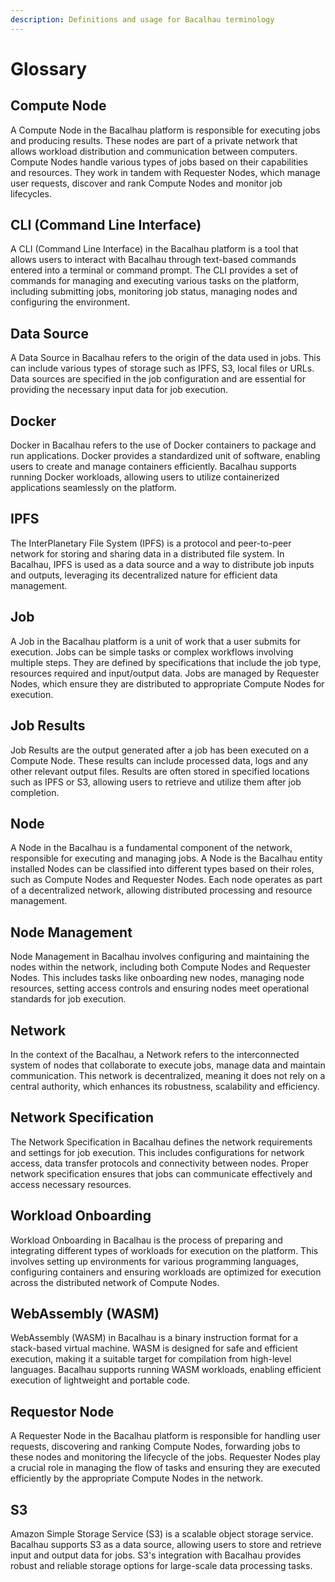 ```yaml
---
description: Definitions and usage for Bacalhau terminology
---
```


# Glossary

## Compute Node

A Compute Node in the Bacalhau platform is responsible for executing jobs and producing results. These nodes are part of a private network that allows workload distribution and communication between computers. Compute Nodes handle various types of jobs based on their capabilities and resources. They work in tandem with Requester Nodes, which manage user requests, discover and rank Compute Nodes and monitor job lifecycles.

## CLI (Command Line Interface)

A CLI (Command Line Interface) in the Bacalhau platform is a tool that allows users to interact with Bacalhau through text-based commands entered into a terminal or command prompt. The CLI provides a set of commands for managing and executing various tasks on the platform, including submitting jobs, monitoring job status, managing nodes and configuring the environment.

## Data Source

A Data Source in Bacalhau refers to the origin of the data used in jobs. This can include various types of storage such as IPFS, S3, local files or URLs. Data sources are specified in the job configuration and are essential for providing the necessary input data for job execution.

## Docker

Docker in Bacalhau refers to the use of Docker containers to package and run applications. Docker provides a standardized unit of software, enabling users to create and manage containers efficiently. Bacalhau supports running Docker workloads, allowing users to utilize containerized applications seamlessly on the platform.

## IPFS

The InterPlanetary File System (IPFS) is a protocol and peer-to-peer network for storing and sharing data in a distributed file system. In Bacalhau, IPFS is used as a data source and a way to distribute job inputs and outputs, leveraging its decentralized nature for efficient data management.

## Job

A Job in the Bacalhau platform is a unit of work that a user submits for execution. Jobs can be simple tasks or complex workflows involving multiple steps. They are defined by specifications that include the job type, resources required and input/output data. Jobs are managed by Requester Nodes, which ensure they are distributed to appropriate Compute Nodes for execution.

## Job Results

Job Results are the output generated after a job has been executed on a Compute Node. These results can include processed data, logs and any other relevant output files. Results are often stored in specified locations such as IPFS or S3, allowing users to retrieve and utilize them after job completion.

## Node

A Node in the Bacalhau is a fundamental component of the network, responsible for executing and managing jobs. A Node is the Bacalhau entity installed Nodes can be classified into different types based on their roles, such as Compute Nodes and Requester Nodes. Each node operates as part of a decentralized network, allowing distributed processing and resource management.

## Node Management

Node Management in Bacalhau involves configuring and maintaining the nodes within the network, including both Compute Nodes and Requester Nodes. This includes tasks like onboarding new nodes, managing node resources, setting access controls and ensuring nodes meet operational standards for job execution.

## Network

In the context of the Bacalhau, a Network refers to the interconnected system of nodes that collaborate to execute jobs, manage data and maintain communication. This network is decentralized, meaning it does not rely on a central authority, which enhances its robustness, scalability and efficiency.

## Network Specification

The Network Specification in Bacalhau defines the network requirements and settings for job execution. This includes configurations for network access, data transfer protocols and connectivity between nodes. Proper network specification ensures that jobs can communicate effectively and access necessary resources.

## Workload Onboarding

Workload Onboarding in Bacalhau is the process of preparing and integrating different types of workloads for execution on the platform. This involves setting up environments for various programming languages, configuring containers and ensuring workloads are optimized for execution across the distributed network of Compute Nodes.

## WebAssembly (WASM)

WebAssembly (WASM) in Bacalhau is a binary instruction format for a stack-based virtual machine. WASM is designed for safe and efficient execution, making it a suitable target for compilation from high-level languages. Bacalhau supports running WASM workloads, enabling efficient execution of lightweight and portable code.

## Requestor Node

A Requester Node in the Bacalhau platform is responsible for handling user requests, discovering and ranking Compute Nodes, forwarding jobs to these nodes and monitoring the lifecycle of the jobs. Requester Nodes play a crucial role in managing the flow of tasks and ensuring they are executed efficiently by the appropriate Compute Nodes in the network.

## S3

Amazon Simple Storage Service (S3) is a scalable object storage service. Bacalhau supports S3 as a data source, allowing users to store and retrieve input and output data for jobs. S3's integration with Bacalhau provides robust and reliable storage options for large-scale data processing tasks.
